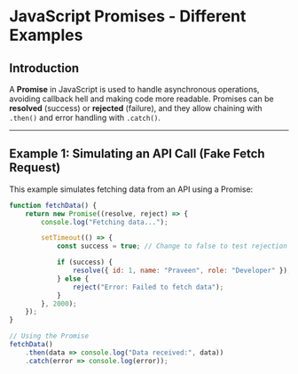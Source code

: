 # **JavaScript Promises - Different Examples**

## **Introduction**
A **Promise** in JavaScript is used to handle asynchronous operations, avoiding callback hell and making code more readable. Promises can be **resolved** (success) or **rejected** (failure), and they allow chaining with `.then()` and error handling with `.catch()`.

---

## **Example 1: Simulating an API Call (Fake Fetch Request)**

This example simulates fetching data from an API using a Promise:

```javascript
function fetchData() {
    return new Promise((resolve, reject) => {
        console.log("Fetching data...");

        setTimeout(() => {
            const success = true; // Change to false to test rejection

            if (success) {
                resolve({ id: 1, name: "Praveen", role: "Developer" });
            } else {
                reject("Error: Failed to fetch data");
            }
        }, 2000);
    });
}

// Using the Promise
fetchData()
    .then(data => console.log("Data received:", data))
    .catch(error => console.log(error));
